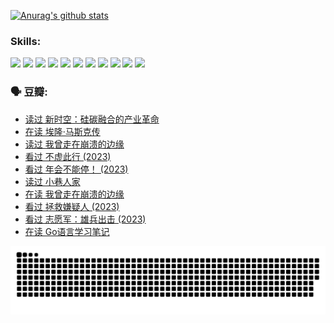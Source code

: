 
[![Anurag's github stats](https://github-readme-stats.vercel.app/api?username=w940853815)](https://github.com/anuraghazra/github-readme-stats)

### Skills:

<code><img height="32" src="https://cdn.jsdelivr.net/npm/simple-icons@v5/icons/python.svg"></code>
<code><img height="32" src="https://cdn.jsdelivr.net/npm/simple-icons@v5/icons/javascript.svg"></code>
<code><img height="32" src="https://cdn.jsdelivr.net/npm/simple-icons@v5/icons/django.svg"></code>
<code><img height="32" src="https://cdn.jsdelivr.net/npm/simple-icons@v5/icons/flask.svg"></code>
<code><img height="32" src="https://cdn.jsdelivr.net/npm/simple-icons@v5/icons/vuetify.svg"></code>
<code><img height="32" src="https://cdn.jsdelivr.net/npm/simple-icons@v5/icons/git.svg"></code>
<code><img height="32" src="https://cdn.jsdelivr.net/npm/simple-icons@v5/icons/docker.svg"></code>
<code><img height="32" src="https://cdn.jsdelivr.net/npm/simple-icons@v5/icons/postgresql.svg"></code>
<code><img height="32" src="https://cdn.jsdelivr.net/npm/simple-icons@v5/icons/elasticsearch.svg"></code>
<code><img height="32" src="https://cdn.jsdelivr.net/npm/simple-icons@v5/icons/macos.svg"></code>
<code><img height="32" src="https://cdn.jsdelivr.net/npm/simple-icons@v5/icons/linux.svg"></code>

### 🗣 豆瓣:

<!-- DOUBAN-ACTIVITIES:START -->
- [读过 新时空：硅碳融合的产业革命](https://www.douban.com/people/136069238/status/4506659177/?_i=06609654)
- [在读 埃隆·马斯克传](https://www.douban.com/people/136069238/status/4500417190/?_i=06609654)
- [读过 我曾走在崩溃的边缘](https://www.douban.com/people/136069238/status/4500416754/?_i=06609654)
- [看过 不虚此行‎ (2023)](https://www.douban.com/people/136069238/status/4499973052/?_i=06609654)
- [看过 年会不能停！‎ (2023)](https://www.douban.com/people/136069238/status/4498582002/?_i=06609654)
- [读过 小巷人家](https://www.douban.com/people/136069238/status/4489290935/?_i=06609654)
- [在读 我曾走在崩溃的边缘](https://www.douban.com/people/136069238/status/4489290559/?_i=06609654)
- [看过 拯救嫌疑人‎ (2023)](https://www.douban.com/people/136069238/status/4477421513/?_i=06609654)
- [看过 志愿军：雄兵出击‎ (2023)](https://www.douban.com/people/136069238/status/4465247367/?_i=06609654)
- [在读 Go语言学习笔记](https://www.douban.com/people/136069238/status/4459852901/?_i=06609654)
<!-- DOUBAN-ACTIVITIES:END -->


![Snake animation](https://raw.githubusercontent.com/w940853815/w940853815/output/github-contribution-grid-snake.svg)

<!--
**w940853815/w940853815** is a ✨ _special_ ✨ repository because its `README.md` (this file) appears on your GitHub profile.

Here are some ideas to get you started:

- 🔭 I’m currently working on ...
- 🌱 I’m currently learning ...
- 👯 I’m looking to collaborate on ...
- 🤔 I’m looking for help with ...
- 💬 Ask me about ...
- 📫 How to reach me: ...
- 😄 Pronouns: ...
- ⚡ Fun fact: ...
-->
